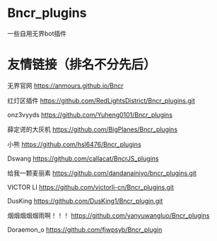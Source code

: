 # Bncr_plugins
一些自用无界bot插件

# 友情链接（排名不分先后）

无界官网 https://anmours.github.io/Bncr

红灯区插件 https://github.com/RedLightsDistrict/Bncr_plugins.git

onz3vyyds https://github.com/Yuheng0101/Bncr_plugins

薛定谔的大灰机 https://github.com/BigPlanes/Bncr_plugins

小熊 https://github.com/hsl6476/Bncr_plugins

Dswang https://github.com/callacat/BncrJS_plugins

给我一颗麦丽素 https://github.com/dandanainiyo/bncr_plugins.git

VICTOR LI https://github.com/victorli-cn/Bncr_plugins.git

DusKing https://github.com/DusKing1/Bncr_plugin.git

烟烟烟烟烟雨啊！！！ https://github.com/yanyuwangluo/Bncr_plugins

Doraemon_o https://github.com/fjwpsyb/Bncr_plugin
